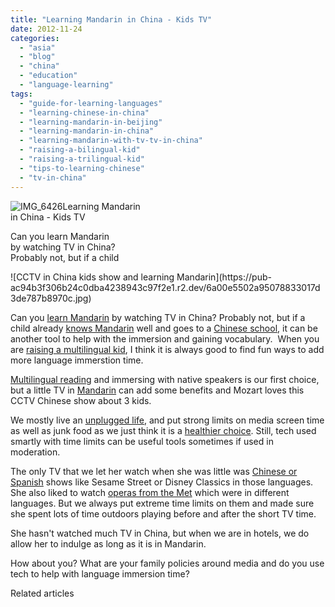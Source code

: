 ```yaml
---
title: "Learning Mandarin in China - Kids TV"
date: 2012-11-24
categories: 
  - "asia"
  - "blog"
  - "china"
  - "education"
  - "language-learning"
tags: 
  - "guide-for-learning-languages"
  - "learning-chinese-in-china"
  - "learning-mandarin-in-beijing"
  - "learning-mandarin-in-china"
  - "learning-mandarin-with-tv-tv-in-china"
  - "raising-a-bilingual-kid"
  - "raising-a-trilingual-kid"
  - "tips-to-learning-chinese"
  - "tv-in-china"
---
```


![IMG_6426](https://pub-ac94b3f306b24c0dba4238943c97f2e1.r2.dev/6a00e5502a95078833017ee55c8c2b970d.jpg)Learning Mandarin  
in China - Kids TV  
  
Can you learn Mandarin  
by watching TV in China?  
Probably not, but if a child

<!--more--> ![CCTV in China kids show and learning Mandarin](https://pub-ac94b3f306b24c0dba4238943c97f2e1.r2.dev/6a00e5502a95078833017d3de787b8970c.jpg)  
  
Can you [learn Mandarin](https://pub-ac94b3f306b24c0dba4238943c97f2e1.r2.dev/2012/07/learning-mandarin-in-asia-the-economist-and-wall-street-journal-discuss-.html "learn mandarin") by watching TV in China? Probably not, but if a child already [knows Mandarin](https://pub-ac94b3f306b24c0dba4238943c97f2e1.r2.dev/2012/11/mandarin-immersion-in-china.html "learning Mandarin in China") well and goes to a [Chinese school](https://pub-ac94b3f306b24c0dba4238943c97f2e1.r2.dev/2012/06/why-learn-mandarin-in-tropical-asia-penang.html "chinese school in Asia"), it can be another tool to help with the immersion and gaining vocabulary.  When you are [raising a multilingual kid](https://pub-ac94b3f306b24c0dba4238943c97f2e1.r2.dev/2011/06/how-to-raise-a-bilingual-or-multi-lingual-child-2.html "raising a multilingual kid - how to"), I think it is always good to find fun ways to add more language immerstion time.  
  
[Multilingual reading](https://pub-ac94b3f306b24c0dba4238943c97f2e1.r2.dev/2012/11/multilingual-learning-reading-in-3-languages.html "multilingual reading /bilingual reading") and immersing with native speakers is our first choice, but a little TV in [Mandarin](https://pub-ac94b3f306b24c0dba4238943c97f2e1.r2.dev/2011/01/only-american-girl-in-an-all-mandarin-school-chinese-immersion-in-language-culture-through-school.html "mandarin for American kid") can add some benefits and Mozart loves this CCTV Chinese show about 3 kids.  
  
We mostly live an [unplugged life](https://pub-ac94b3f306b24c0dba4238943c97f2e1.r2.dev/2012/06/unplugged-todays-best-luxury-.html "unplugged lifestyle benefits"), and put strong limits on media screen time as well as junk food as we just think it is a [healthier choice](https://pub-ac94b3f306b24c0dba4238943c97f2e1.r2.dev/health-and-travel/page/2/ "travel health choices"). Still, tech used smartly with time limits can be useful tools sometimes if used in  moderation.  
  
The only TV that we let her watch when she was little was [Chinese or Spanish](https://pub-ac94b3f306b24c0dba4238943c97f2e1.r2.dev/2012/05/global-citizens-spanish-and-mandarin-immersion.html "spanish and Chinese as second languages") shows like Sesame Street or Disney Classics in those languages. She also liked to watch [operas from the Met](https://pub-ac94b3f306b24c0dba4238943c97f2e1.r2.dev/2009/07/family-travel-photoengland-globe-theatre-king-lear.html "kids and opera and shakespeare") which were in different languages. But we always put extreme time limits on them and made sure she spent lots of time outdoors playing before and after the short TV time.  
  
She hasn't watched much TV in China, but when we are in hotels, we do allow her to indulge as long as it is in Mandarin.  
  
How about you? What are your family policies around media and do you use tech to help with language immersion time?  
  

Related articles

